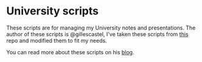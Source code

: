 # University scripts

These scripts are for managing my University notes and presentations. The
author of these scripts is @gillescastel, I've taken these scripts from
[this](https://github.com/gillescastel/university-setup) repo and modified them
to fit my needs.

You can read more about these scripts on his
[blog](https://castel.dev/post/lecture-notes-3/).
